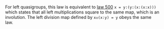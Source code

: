 For left quasigroups, this law is equivalent to [law 500](https://teorth.github.io/equational_theories/implications/?500) `x = y:(y:(x:(x:x)))` which states that all left multiplications square to the same map, which is an involution.  The left division map defined by `x◇(x:y) = y` obeys the same law.
